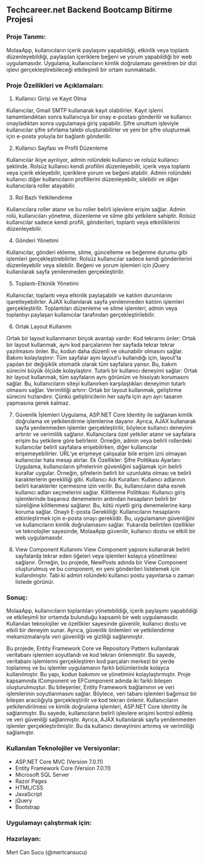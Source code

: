 ## Techcareer.net Backend Bootcamp Bitirme Projesi

### Proje Tanımı:
MolaaApp, kullanıcıların içerik paylaşımı yapabildiği, etkinlik veya toplantı düzenleyebildiği, paylaşılan içeriklere beğeni ve yorum yapabildiği bir web uygulamasıdır. Uygulama, kullanıcıların kimlik doğrulaması gerektiren bir dizi işlevi gerçekleştirebileceği etkileşimli bir ortam sunmaktadır.

### Proje Özellikleri ve Açıklamaları:

1. Kullanıcı Girişi ve Kayıt Olma

Kullanıcılar, Gmail SMTP kullanarak kayıt olabilirler. Kayıt işlemi tamamlandıktan sonra kullanıcıya bir onay e-postası gönderilir ve kullanıcı onayladıktan sonra uygulamaya giriş yapabilir. Şifre unuttum işleviyle kullanıcılar şifre sıfırlama talebi oluşturabilirler ve yeni bir şifre oluşturmak için e-posta yoluyla bir bağlantı gönderilir.

2. Kullanıcı Sayfası ve Profil Düzenleme

Kullanıcılar ikiye ayrılıyor, admin rolündeki kullanıcı ve rolsüz kullanıcı şeklinde. Rolsüz kullanıcı kendi profilini düzenleyebilir, içerik veya toplantı veya içerik ekleyebilir, içeriklere yorum ve beğeni atabilir. Admin rolündeki kullanıcı diğer kullanıcıların profillerini düzenleyebilir, silebilir ve diğer kullanıcılara roller atayabilir.

3. Rol Bazlı Yetkilendirme

Kullanıcılara roller atanır ve bu roller belirli işlevlere erişim sağlar. Admin rolü, kullanıcıları yönetme, düzenleme ve silme gibi yetkilere sahiptir. Rolsüz kullanıcılar sadece kendi profili, gönderileri, toplantı veya etkinliklerini düzenleyebilir. 

4. Gönderi Yönetimi

Kullanıcılar, gönderi ekleme, silme, güncelleme ve beğenme durumu gibi işlemleri gerçekleştirebilirler. Rolsüz kullanıcılar sadece kendi gönderilerini düzenleyebilir veya silebilir. Beğeni ve yorum işlemleri için jQuery kullanılarak sayfa yenilenmeden gerçekleştirilir.

5. Toplantı-Etkinlik Yönetimi

Kullanıcılar, toplantı veya etkinlik paylaşabilir ve katılım durumlarını işaretleyebilirler. AJAX kullanılarak sayfa yenilenmeden katılım işlemleri gerçekleştirilir. Toplantıları düzenleme ve silme işlemleri, admin veya toplantıyı paylaşan kullanıcılar tarafından gerçekleştirilebilir.

6. Ortak Layout Kullanımı

Ortak bir layout kullanmanın birçok avantajı vardır:
Kod tekrarını önler: Ortak bir layout kullanmak, aynı kod parçalarının her sayfada tekrar tekrar yazılmasını önler. Bu, kodun daha düzenli ve okunabilir olmasını sağlar.
Bakımı kolaylaştırır: Tüm sayfalar aynı layout’u kullandığı için, layout’ta yapılan bir değişiklik otomatik olarak tüm sayfalara yansır. Bu, bakım sürecini büyük ölçüde kolaylaştırır.
Tutarlı bir kullanıcı deneyimi sağlar: Ortak bir layout kullanmak, tüm sayfaların aynı görünüm ve hissiyatı korumasını sağlar. Bu, kullanıcıların siteyi kullanırken karşılaştıkları deneyimin tutarlı olmasını sağlar.
Verimliliği artırır: Ortak bir layout kullanmak, geliştirme sürecini hızlandırır. Çünkü geliştiricilerin her sayfa için ayrı ayrı tasarım yapmasına gerek kalmaz.


7. Güvenlik İşlemleri
Uygulama, ASP.NET Core Identity ile sağlanan kimlik doğrulama ve yetkilendirme işlemlerine dayanır. Ayrıca, AJAX kullanarak sayfa yenilenmeden işlemler gerçekleştirilir, böylece kullanıcı deneyimi artırılır ve verimlilik sağlanır. Kullanıcılara özel yetkiler atanır ve sayfalara erişim bu yetkilere göre belirlenir. Örneğin, admin veya belirli rollerdeki kullanıcılar belirli sayfalara erişebilirken, diğer kullanıcılar erişemeyebilirler. URL’ye erişmeye çalışsalar bile erişim izni olmayan kullanıcılar hata mesajı alırlar.
Ek Özellikler:
Şifre Politikası Ayarları: Uygulama, kullanıcıların şifrelerinin güvenliğini sağlamak için belirli kurallar uygular. Örneğin, şifrelerin belirli bir uzunlukta olması ve belirli karakterlerin gerekliliği gibi.
Kullanıcı Adı Kuralları: Kullanıcı adlarının belirli karakterler içermesine izin verilir. Bu, kullanıcıların daha esnek kullanıcı adları seçmelerini sağlar.
Kilitlenme Politikası: Kullanıcı giriş işlemlerinde başarısız denemelerin ardından hesapların belirli bir süreliğine kilitlenmesi sağlanır. Bu, kötü niyetli giriş denemelerine karşı koruma sağlar.
Onaylı E-posta Gerekliliği: Kullanıcıların hesaplarını etkinleştirmek için e-posta onayı gereklidir. Bu, uygulamanın güvenliğini ve kullanıcıların kimlik doğrulamasını sağlar.
Yukarıda belirtilen özellikler ve teknolojiler sayesinde, MolaaApp güvenilir, kullanıcı dostu ve etkili bir web uygulamasıdır.

8. View Component Kullanımı
View Component yapısını kullanarak belirli sayfalarda tekrar eden öğeleri veya işlemleri kolayca yönetilmesi sağlanır. Örneğin, bu projede, NewPosts adında bir View Component oluşturulmuş ve bu component, en yeni gönderileri listelemek için kullanılmıştır. Tabi ki admin rolündeki kullanıcı postu yayınlarsa o zaman listede görünür.


### Sonuç:
MolaaApp, kullanıcıların toplantıları yönetebildiği, içerik paylaşımı yapabildiği ve etkileşimli bir ortamda bulunduğu kapsamlı bir web uygulamasıdır. Kullanılan teknolojiler ve özellikler sayesinde güvenilir, kullanıcı dostu ve etkili bir deneyim sunar. Ayrıca, güvenlik önlemleri ve yetkilendirme mekanizmalarıyla veri güvenliği ve gizliliği sağlanmıştır.


Bu projede, Entity Framework Core ve Repository Pattern kullanılarak veritabanı işlemleri soyutlandı ve kod tekrarı önlenmiştir. Bu sayede, veritabanı işlemlerini gerçekleştiren kod parçaları merkezi bir yerde toplanmış ve bu işlemler uygulamanın farklı bölümlerinde kolayca kullanılmıştır. Bu yapı, kodun bakımını ve yönetimini kolaylaştırmıştır.
Proje kapsamında IComponent ve EFComponent adında iki farklı bileşen oluşturulmuştur. Bu bileşenler, Entity Framework bağlamının ve veri işlemlerinin soyutlanmasını sağlar. Böylece, veri tabanı işlemleri bağımsız bir bileşen aracılığıyla gerçekleştirilir ve kod tekrarı önlenir.
Kullanıcıların yetkilendirilmesi ve kimlik doğrulama işlemleri, ASP.NET Core Identity ile sağlanmıştır. Bu sayede, kullanıcıların belirli işlevlere erişimi kontrol edilmiş ve veri güvenliği sağlanmıştır. Ayrıca, AJAX kullanılarak sayfa yenilenmeden işlemler gerçekleştirilmiştir. Bu da kullanıcı deneyimini artırmış ve verimliliği sağlamıştır.


### Kullanılan Teknolojiler ve Versiyonlar:

* ASP.NET Core MVC (Version 7.0.11)
* Entity Framework Core (Version 7.0.11)
* Microsoft SQL Server
* Razor Pages
* HTML/CSS
* JavaScript
* jQuery
* Bootstrap


### Uygulamayı çalıştırmak için:



### Hazırlayan:

Mert Can Sucu (@mertcansucu)